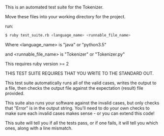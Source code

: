 This is an automated test suite for the Tokenizer.

Move these files into your working directory for the project.

run:
```sh
$ ruby test_suite.rb <language_name> <runnable_file_name>
```

Where <language_name> is "java" or "python3.5"

and   <runnable_file_name> is "Tokenizer" or "Tokenizer.py"


This requires ruby version >= 2

THIS TEST SUITE REQUIRES THAT YOU WRITE TO THE STANDARD OUT.

This test suite automatically runs all of the valid cases, writes the output to a file, then checks the output
file against the expectation (result) file provided.

This suite also runs your software against the invalid cases, but only checks that "Error" is in the output string.
You'll need to do your own checks to make sure each invalid cases makes sense - or you can extend this code!


This suite will tell you if all the tests pass, or if one fails, it will tell you which ones, along with a line mismatch.
